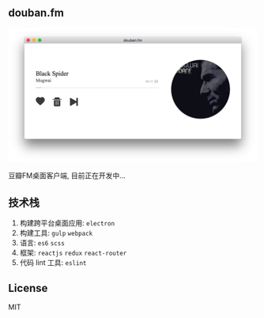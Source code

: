 ## douban.fm
![screen](./screen.png)


豆瓣FM桌面客户端, 目前正在开发中...

## 技术栈
1. 构建跨平台桌面应用: `electron`
2. 构建工具: `gulp` `webpack`
3. 语言: `es6` `scss`
4. 框架: `reactjs` `redux` `react-router`
5. 代码 lint 工具: `eslint`

## License
MIT
